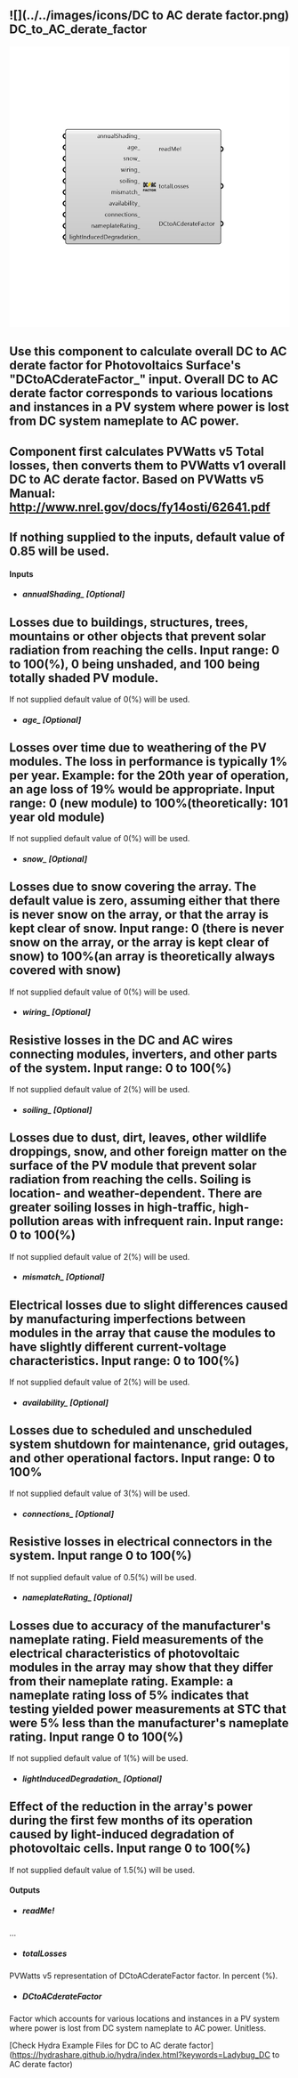 ## ![](../../images/icons/DC to AC derate factor.png) DC_to_AC_derate_factor

![](../../images/components/DC_to_AC_derate_factor.png)

Use this component to calculate overall DC to AC derate factor for Photovoltaics Surface's "DCtoACderateFactor_" input.
 Overall DC to AC derate factor corresponds to various locations and instances in a PV system where power is lost from DC system nameplate to AC power.
 -
 Component first calculates PVWatts v5 Total losses, then converts them to PVWatts v1 overall DC to AC derate factor.
 Based on PVWatts v5 Manual: http://www.nrel.gov/docs/fy14osti/62641.pdf
 -
 If nothing supplied to the inputs, default value of 0.85 will be used.
 -
 

#### Inputs
* ##### annualShading_ [Optional]
Losses due to buildings, structures, trees, mountains or other objects that prevent solar radiation from reaching the cells.
 Input range: 0 to 100(%), 0 being unshaded, and 100 being totally shaded PV module.
 -
 If not supplied default value of 0(%) will be used.
* ##### age_ [Optional]
Losses over time due to weathering of the PV modules. The loss in performance is typically 1% per year. Example: for the 20th year of operation, an age loss of 19% would be appropriate. 
 Input range: 0 (new module) to 100%(theoretically: 101 year old module)
 -
 If not supplied default value of 0(%) will be used.
* ##### snow_ [Optional]
Losses due to snow covering the array. The default value is zero, assuming either that there is never snow on the array, or that the array is kept clear of snow.
 Input range: 0 (there is never snow on the array, or the array is kept clear of snow) to 100%(an array is theoretically always covered with snow)
 -
 If not supplied default value of 0(%) will be used.
* ##### wiring_ [Optional]
Resistive losses in the DC and AC wires connecting modules, inverters, and other parts of the system.
 Input range: 0 to 100(%)
 -
 If not supplied default value of 2(%) will be used.
* ##### soiling_ [Optional]
Losses due to dust, dirt, leaves, other wildlife droppings, snow, and other foreign matter on the surface of the PV module that prevent solar radiation from reaching the cells. Soiling is location- and weather-dependent. There are greater soiling losses in high-traffic, high-pollution areas with infrequent rain.
 Input range: 0 to 100(%)
 -
 If not supplied default value of 2(%) will be used.
* ##### mismatch_ [Optional]
Electrical losses due to slight differences caused by manufacturing imperfections between modules in the array that cause the modules to have slightly different current-voltage characteristics.
 Input range: 0 to 100(%)
 -
 If not supplied default value of 2(%) will be used.
* ##### availability_ [Optional]
Losses due to scheduled and unscheduled system shutdown for maintenance, grid outages, and other operational factors.
 Input range: 0 to 100%
 -
 If not supplied default value of 3(%) will be used.
* ##### connections_ [Optional]
Resistive losses in electrical connectors in the system.
 Input range 0 to 100(%)
 -
 If not supplied default value of 0.5(%) will be used.
* ##### nameplateRating_ [Optional]
Losses due to accuracy of the manufacturer's nameplate rating. Field measurements of the electrical characteristics of photovoltaic modules in the array may show that they differ from their nameplate rating. Example: a nameplate rating loss of 5% indicates that testing yielded power measurements at STC that were 5% less than the manufacturer's nameplate rating.
 Input range 0 to 100(%)
 -
 If not supplied default value of 1(%) will be used.
* ##### lightInducedDegradation_ [Optional]
Effect of the reduction in the array's power during the first few months of its operation caused by light-induced degradation of photovoltaic cells.
 Input range 0 to 100(%)
 -
 If not supplied default value of 1.5(%) will be used.

#### Outputs
* ##### readMe!
...
* ##### totalLosses
PVWatts v5 representation of DCtoACderateFactor factor.
 In percent (%).
* ##### DCtoACderateFactor
Factor which accounts for various locations and instances in a PV system where power is lost from DC system nameplate to AC power.
 Unitless.


[Check Hydra Example Files for DC to AC derate factor](https://hydrashare.github.io/hydra/index.html?keywords=Ladybug_DC to AC derate factor)